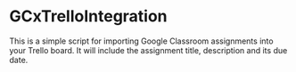 # GCxTrelloIntegration
This is a simple script for importing Google Classroom assignments into your Trello board. It will include the assignment title, description and its due date. 
